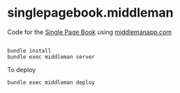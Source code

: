 singlepagebook.middleman
========================

Code for the [Single Page Book](https://singlepagebook.supportbee.com/) using [middlemanapp.com](middlemanapp.com)


```

bundle install
bundle exec middleman server

```

To deploy

```
bundle exec middleman deploy
```
